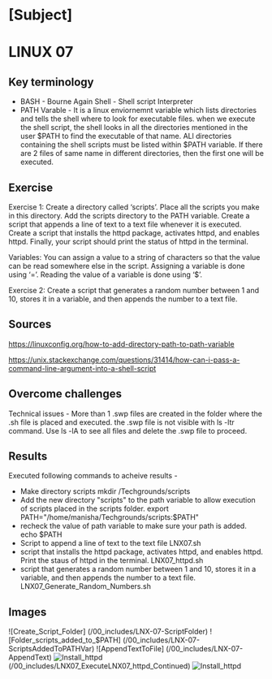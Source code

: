 


# [Subject]
# LINUX 07

## Key terminology
* BASH - Bourne Again Shell  - Shell script Interpreter
* PATH Varable  - It is a linux enviornemnt variable which lists directories and tells the shell where to look for executable files. when we execute the shell script, the shell looks in all the directories mentioned in the user $PATH to find the executable of that name.
ALl directories containing the shell scripts must be listed within $PATH variable.
If there are 2 files of same name in different directories, then the first one will be executed.
 


## Exercise
Exercise 1:
Create a directory called ‘scripts’. Place all the scripts you make in this directory.
Add the scripts directory to the PATH variable.
Create a script that appends a line of text to a text file whenever it is executed.
Create a script that installs the httpd package, activates httpd, and enables httpd. Finally, your script should print the status of httpd in the terminal.

Variables:
You can assign a value to a string of characters so that the value can be read somewhere else in the script.
Assigning a variable is done using ‘=’.
Reading the value of a variable is done using ‘$<insert variable name here>’.

Exercise 2:
Create a script that generates a random number between 1 and 10, stores it in a variable, and then appends the number to a text file.


## Sources
https://linuxconfig.org/how-to-add-directory-path-to-path-variable

https://unix.stackexchange.com/questions/31414/how-can-i-pass-a-command-line-argument-into-a-shell-script


## Overcome challenges
Technical issues  - More than 1 .swp files are created in the folder where the .sh file is placed and executed.
the .swp file is not visible with ls -ltr command. 
Use ls -lA to see all files and delete the .swp file to proceed.



## Results
Executed following commands to acheive results -
- Make directory scripts
mkdir /Techgrounds/scripts
- Add the new directory "scripts" to the path variable to allow execution of scripts placed in the scripts folder.
export PATH="/home/manisha/Techgrounds/scripts:$PATH" 
- recheck the value of path variable to make sure your path is added.
echo $PATH
- Script to append a line of text to the text file
LNX07.sh
- script that installs the httpd package, activates httpd, and enables httpd. Print the staus of httpd in the terminal.
LNX07_httpd.sh
- script that generates a random number between 1 and 10, stores it in a variable, and then appends the number to a text file.
LNX07_Generate_Random_Numbers.sh

## Images
![Create_Script_Folder] (/00_includes/LNX-07-ScriptFolder)
![Folder_scripts_added_to_$PATH] (/00_includes/LNX-07-ScriptsAddedToPATHVar)
![AppendTextToFile] (/00_includes/LNX-07-AppendText)
![Install_httpd](/00_includes/LNX07_ExecuteLNX07_httpd)
(/00_includes/LNX07_ExecuteLNX07_httpd_Continued)
![Install_httpd](/00_includes/LNX-07-GenRandomNumber)


